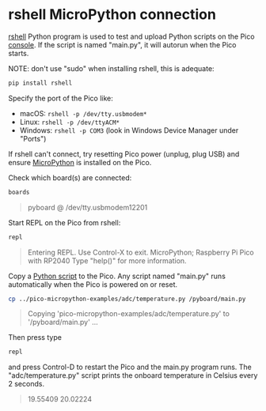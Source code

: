 # rshell MicroPython connection

[rshell](https://github.com/dhylands/rshell/)
Python program is used to test and upload Python scripts on the Pico
[console](./console.md).
If the script is named "main.py", it will autorun when the Pico starts.

NOTE: don't use "sudo" when installing rshell, this is adequate:

```sh
pip install rshell
```

Specify the port of the Pico like:

* macOS: `rshell -p /dev/tty.usbmodem*`
* Linux: `rshell -p /dev/ttyACM*`
* Windows: `rshell -p COM3`  (look in Windows Device Manager under "Ports")

If rshell can't connect, try resetting Pico power (unplug, plug USB) and ensure
[MicroPython](./micropython.md)
is installed on the Pico.

Check which board(s) are connected:

```sh
boards
```

> pyboard @ /dev/tty.usbmodem12201

Start REPL on the Pico from rshell:

```sh
repl
```

> Entering REPL. Use Control-X to exit.
MicroPython; Raspberry Pi Pico with RP2040
Type "help()" for more information.
>>>

Copy a
[Python script](https://github.com/raspberrypi/pico-micropython-examples)
to the Pico.
Any script named "main.py" runs automatically when the Pico is powered on or reset.

```sh
cp ../pico-micropython-examples/adc/temperature.py /pyboard/main.py
```

> Copying 'pico-micropython-examples/adc/temperature.py' to '/pyboard/main.py' ...

Then press type

```sh
repl
```

and press Control-D to restart the Pico and the main.py program runs.
The "adc/temperature.py" script prints the onboard temperature in Celsius every 2 seconds.

> 19.55409
> 20.02224
